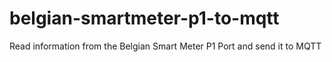 # belgian-smartmeter-p1-to-mqtt
Read information from the Belgian Smart Meter P1 Port and send it to MQTT
